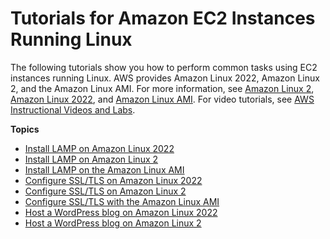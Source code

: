 # Tutorials for Amazon EC2 Instances Running Linux<a name="ec2-tutorials"></a>

The following tutorials show you how to perform common tasks using EC2 instances running Linux\. AWS provides Amazon Linux 2022, Amazon Linux 2, and the Amazon Linux AMI\. For more information, see [Amazon Linux 2](https://aws.amazon.com/amazon-linux-2/), [Amazon Linux 2022](https://aws.amazon.com/linux/amazon-linux-2022/), and [Amazon Linux AMI](https://aws.amazon.com/amazon-linux-ami/)\. For video tutorials, see [AWS Instructional Videos and Labs](https://aws.amazon.com/training/intro_series/)\.

**Topics**
+ [Install LAMP on Amazon Linux 2022](ec2-lamp-amazon-linux-2022.md)
+ [Install LAMP on Amazon Linux 2](ec2-lamp-amazon-linux-2.md)
+ [Install LAMP on the Amazon Linux AMI](install-LAMP.md)
+ [Configure SSL/TLS on Amazon Linux 2022](SSL-on-amazon-linux-2022.md)
+ [Configure SSL/TLS on Amazon Linux 2](SSL-on-amazon-linux-2.md)
+ [Configure SSL/TLS with the Amazon Linux AMI](SSL-on-amazon-linux-ami.md)
+ [Host a WordPress blog on Amazon Linux 2022](hosting-wordpress-aml-2022.md)
+ [Host a WordPress blog on Amazon Linux 2](hosting-wordpress.md)